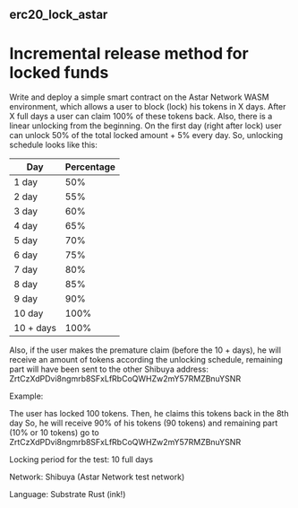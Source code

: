 ## erc20_lock_astar
# Incremental release method for locked funds
Write and deploy a simple smart contract on the Astar Network WASM environment, which allows a user to block (lock) his tokens in X days. After X full days a user can claim 100% of these tokens back. Also, there is a linear unlocking from the beginning. On the first day (right after lock) user can unlock 50% of the total locked amount + 5% every day. So, unlocking schedule looks like this:

| Day | Percentage |
| --- | ---------- |
| 1 day | 50% |
| 2 day | 55% |
| 3 day | 60% |
| 4 day | 65% |
| 5 day | 70% |
| 6 day | 75% |
| 7 day | 80% |
| 8 day | 85% |
| 9 day | 90% |
| 10 day |100% |
| 10 + days | 100% |

Also, if the user makes the premature claim (before the 10 + days), he will receive an amount of tokens according the unlocking schedule, remaining part will have been sent to the other Shibuya address: ZrtCzXdPDvi8ngmrb8SFxLfRbCoQWHZw2mY57RMZBnuYSNR


Example:


The user has locked 100 tokens.
Then, he claims this tokens back in the 8th day
So, he will receive 90% of his tokens (90 tokens) and remaining part (10% or 10 tokens) go to ZrtCzXdPDvi8ngmrb8SFxLfRbCoQWHZw2mY57RMZBnuYSNR

Locking period for the test: 10 full days

Network: Shibuya (Astar Network test network)

Language: Substrate Rust (ink!)


